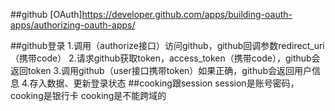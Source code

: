 ##github
[OAuth]https://developer.github.com/apps/building-oauth-apps/authorizing-oauth-apps/


##github登录
1.调用（authorize接口）访问github，github回调参数redirect_uri（携带code）
2.请求github获取token，access_token（携带code），github会返回token
3.调用github（user接口携带token）如果正确，github会返回用户信息
4.存入数据、更新登录状态
##cooking跟session
session是账号密码，cooking是银行卡
cooking是不能跨域的